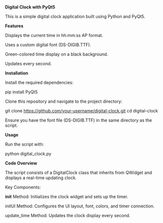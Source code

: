 **Digital Clock with PyQt5**

This is a simple digital clock application built using Python and PyQt5.

**Features**

Displays the current time in hh:mm:ss AP format.

Uses a custom digital font (DS-DIGIB.TTF).

Green-colored time display on a black background.

Updates every second.

**Installation**

Install the required dependencies:

pip install PyQt5

Clone this repository and navigate to the project directory:

git clone https://github.com/your-username/digital-clock.git
cd digital-clock

Ensure you have the font file (DS-DIGIB.TTF) in the same directory as the script.

**Usage**

Run the script with:

python digital_clock.py

**Code Overview**

The script consists of a DigitalClock class that inherits from QWidget and displays a real-time updating clock.

Key Components:

__init__ Method: Initializes the clock widget and sets up the timer.

initUI Method: Configures the UI layout, font, colors, and timer connection.

update_time Method: Updates the clock display every second.



